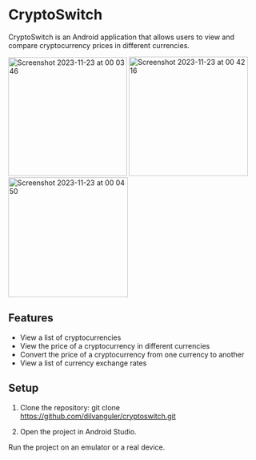 # CryptoSwitch

CryptoSwitch is an Android application that allows users to view and compare cryptocurrency prices in different currencies.


<img width="237" alt="Screenshot 2023-11-23 at 00 03 46" src="https://github.com/dilvanguler/CryptoSwitch/assets/150555104/7d680fbc-f4a1-43f2-bbc0-fb7ca7499355">
<img width="238" alt="Screenshot 2023-11-23 at 00 42 16" src="https://github.com/dilvanguler/CryptoSwitch/assets/150555104/42adc317-6ccd-491e-b675-e0abea251a8e">
<img width="239" alt="Screenshot 2023-11-23 at 00 04 50" src="https://github.com/dilvanguler/CryptoSwitch/assets/150555104/41328182-0998-4e68-b2c2-53ee436bb5ab">


## Features

- View a list of cryptocurrencies
- View the price of a cryptocurrency in different currencies
- Convert the price of a cryptocurrency from one currency to another
- View a list of currency exchange rates

## Setup

1. Clone the repository:  git clone https://github.com/dilvanguler/cryptoswitch.git 

2. Open the project in Android Studio.

Run the project on an emulator or a real device.
